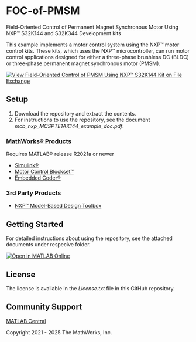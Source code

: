 # FOC-of-PMSM
Field-Oriented Control of Permanent Magnet Synchronous Motor Using NXP™ S32K144 and S32K344 Development kits

This example implements a motor control system using the NXP™ motor control kits. These kits, which uses the NXP™ microcontroller, can run motor control applications designed for either a three-phase brushless DC (BLDC) or three-phase permanent magnet synchronous motor (PMSM).

[![View Field-Oriented Control of PMSM Using NXP™ S32K144 Kit on File Exchange](https://www.mathworks.com/matlabcentral/images/matlab-file-exchange.svg)](https://www.mathworks.com/matlabcentral/fileexchange/93535-field-oriented-control-of-pmsm-using-nxp-s32k144-kit)

## Setup 

1. Download the repository and extract the contents.
2. For instructions to use the repository, see the document *mcb_nxp_MCSPTE1AK144_example_doc.pdf*.


### [MathWorks®  Products](https://www.mathworks.com)

Requires MATLAB® release R2021a or newer
- [Simulink®](https://www.mathworks.com/products/simulink.html)
- [Motor Control Blockset™](https://www.mathworks.com/products/motor-control.html)
- [Embedded Coder®](https://www.mathworks.com/products/embedded-coder.html)

### 3rd Party Products

- [NXP™ Model-Based Design Toolbox](https://www.mathworks.com/matlabcentral/fileexchange/64740-nxp-support-package-s32k1xx)

## Getting Started 
For detailed instructions about using the repository, see the attached documents under respecive folder.

[![Open in MATLAB Online](https://www.mathworks.com/images/responsive/global/open-in-matlab-online.svg)](https://matlab.mathworks.com/open/github/v1?repo=mathworks/FOC-of-PMSM)

## License
The license is available in the *License.txt* file in this GitHub repository.


## Community Support
[MATLAB Central](https://www.mathworks.com/matlabcentral)

Copyright 2021 - 2025 The MathWorks, Inc.
